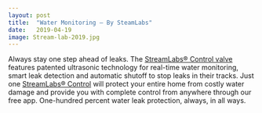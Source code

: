 ```yaml
---
layout: post
title:  "Water Monitoring – By SteamLabs"
date:   2019-04-19
image: Stream-lab-2019.jpg
---
```


Always stay one step ahead of leaks. The [StreamLabs® Control valve](https://www.streamlabswater.com "water monitoring") features patented ultrasonic technology for real-time water monitoring, smart leak detection and automatic shutoff to stop leaks in their tracks. Just one [StreamLabs® Control](https://www.streamlabswater.com "water monitoring") will protect your entire home from costly water damage and provide you with complete control from anywhere through our free app. One-hundred percent water leak protection, always, in all ways.
